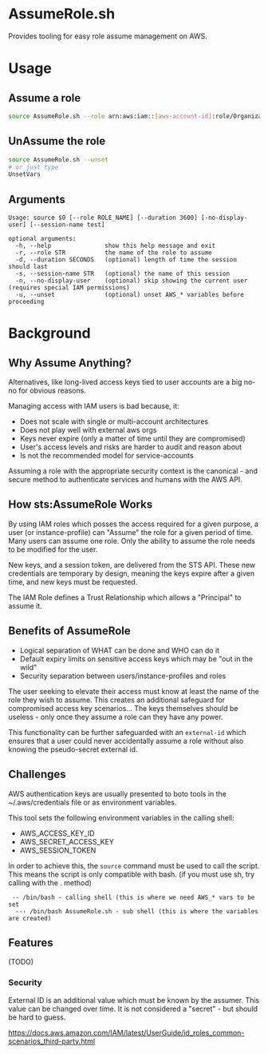 # AssumeRole.sh

Provides tooling for easy role assume management on AWS.

# Usage

## Assume a role
```bash
source AssumeRole.sh --role arn:aws:iam::[aws-account-id]:role/OrganizationAccountAccessRole
```

## UnAssume the role
```bash
source AssumeRole.sh --unset
# or just type
UnsetVars
```
## Arguments
```
Usage: source $0 [--role ROLE_NAME] [--duration 3600] [-no-display-user] [--session-name test]

optional arguments:
  -h, --help               show this help message and exit
  -r, --role STR           the name of the role to assume
  -d, --duration SECONDS   (optional) length of time the session should last
  -s, --session-name STR   (optional) the name of this session
  -n, --no-display-user    (optional) skip showing the current user (requires special IAM permissions)
  -u, --unset              (optional) unset AWS_* variables before proceeding
```

# Background

## Why Assume Anything?
Alternatives, like long-lived access keys tied to user accounts are a big no-no for obvious reasons.

Managing access with IAM users is bad because, it:

* Does not scale with single or multi-account architectures
* Does not play well with external aws orgs
* Keys never expire (only a matter of time until they are compromised)
* User's access levels and risks are harder to audit and reason about
* Is not the recommended model for service-accounts

Assuming a role with the appropriate security context is the canonical - 
and secure method to authenticate services and humans with the
AWS API.

## How sts:AssumeRole Works
By using IAM roles which posses the access required for a given purpose, a user (or 
instance-profile) can "Assume" the role for a given period of time. Many users can assume
one role. Only the ability to assume the role needs to be modified for the user.

New keys, and a session token, are delivered from the STS API. These new credentials
are temporary by design, meaning the keys expire after a given time, and new keys
must be requested.

The IAM Role defines a Trust Relationship which allows a "Principal" to assume it.

## Benefits of AssumeRole
* Logical separation of WHAT can be done and WHO can do it
* Default expiry limits on sensitive access keys which may be "out in the wild"
* Security separation between users/instance-profiles and roles

The user seeking to elevate their access must know at least the name of the role they wish
to assume. This creates an additional safeguard for compromised access key scenarios... The keys
themselves should be useless - only once they assume a role can they have any power.

This functionality can be further safeguarded with an `external-id` which ensures that a user could
never accidentally assume a role without also knowing the pseudo-secret external id.

## Challenges
AWS authentication keys are usually presented to boto tools in the ~/.aws/credentials file or as
environment variables.

This tool sets the following environment variables in the calling shell:
- AWS_ACCESS_KEY_ID
- AWS_SECRET_ACCESS_KEY
- AWS_SESSION_TOKEN

In order to achieve this, the `source` command must be used to call the script. This means
the script is only compatible with bash. (if you must use sh, try calling with the . method)

```
 -- /bin/bash - calling shell (this is where we need AWS_* vars to be set
  --- /bin/bash AssumeRole.sh - sub shell (this is where the variables are created)
```

## Features

(TODO)
### Security
External ID is an additional value which must be known by the assumer. This value can be
changed over time. It is not considered a "secret" - but should be hard to guess.



https://docs.aws.amazon.com/IAM/latest/UserGuide/id_roles_common-scenarios_third-party.html
